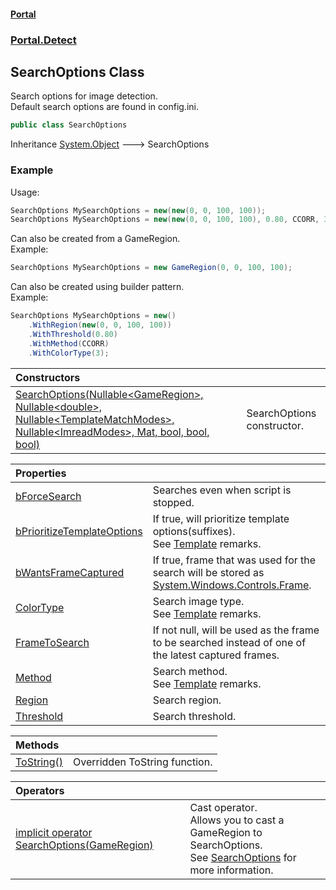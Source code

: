 #### [Portal](index.md 'index')
### [Portal.Detect](Portal.Detect.md 'Portal.Detect')

## SearchOptions Class

Search options for image detection.  
Default search options are found in config.ini.

```csharp
public class SearchOptions
```

Inheritance [System.Object](https://docs.microsoft.com/en-us/dotnet/api/System.Object 'System.Object') &#129106; SearchOptions

### Example
Usage:  
  
```csharp  
SearchOptions MySearchOptions = new(new(0, 0, 100, 100));  
SearchOptions MySearchOptions = new(new(0, 0, 100, 100), 0.80, CCORR, 3);  
```  
Can also be created from a GameRegion.  
Example:  
  
```csharp  
SearchOptions MySearchOptions = new GameRegion(0, 0, 100, 100);  
```  
Can also be created using builder pattern.  
Example:  
  
```csharp  
SearchOptions MySearchOptions = new()  
    .WithRegion(new(0, 0, 100, 100))  
    .WithThreshold(0.80)  
    .WithMethod(CCORR)  
    .WithColorType(3);  
```

| Constructors | |
| :--- | :--- |
| [SearchOptions(Nullable&lt;GameRegion&gt;, Nullable&lt;double&gt;, Nullable&lt;TemplateMatchModes&gt;, Nullable&lt;ImreadModes&gt;, Mat, bool, bool, bool)](SearchOptions.SearchOptions(Nullable_GameRegion_,Nullable_double_,Nullable_TemplateMatchModes_,Nullable_ImreadModes_,Mat,bool,bool,bool).md 'Portal.Detect.SearchOptions.SearchOptions(System.Nullable<Portal.GameRegion>, System.Nullable<double>, System.Nullable<OpenCvSharp.TemplateMatchModes>, System.Nullable<OpenCvSharp.ImreadModes>, OpenCvSharp.Mat, bool, bool, bool)') | SearchOptions constructor. |

| Properties | |
| :--- | :--- |
| [bForceSearch](SearchOptions.bForceSearch.md 'Portal.Detect.SearchOptions.bForceSearch') | Searches even when script is stopped. |
| [bPrioritizeTemplateOptions](SearchOptions.bPrioritizeTemplateOptions.md 'Portal.Detect.SearchOptions.bPrioritizeTemplateOptions') | If true, will prioritize template options(suffixes). <br/> See [Template](Template.md 'Portal.Detect.Template') remarks. |
| [bWantsFrameCaptured](SearchOptions.bWantsFrameCaptured.md 'Portal.Detect.SearchOptions.bWantsFrameCaptured') | If true, frame that was used for the search will be stored as [System.Windows.Controls.Frame](https://docs.microsoft.com/en-us/dotnet/api/System.Windows.Controls.Frame 'System.Windows.Controls.Frame'). |
| [ColorType](SearchOptions.ColorType.md 'Portal.Detect.SearchOptions.ColorType') | Search image type. <br/> See [Template](Template.md 'Portal.Detect.Template') remarks. |
| [FrameToSearch](SearchOptions.FrameToSearch.md 'Portal.Detect.SearchOptions.FrameToSearch') | If not null, will be used as the frame to be searched instead of one of the latest captured frames. |
| [Method](SearchOptions.Method.md 'Portal.Detect.SearchOptions.Method') | Search method. <br/> See [Template](Template.md 'Portal.Detect.Template') remarks. |
| [Region](SearchOptions.Region.md 'Portal.Detect.SearchOptions.Region') | Search region. |
| [Threshold](SearchOptions.Threshold.md 'Portal.Detect.SearchOptions.Threshold') | Search threshold. |

| Methods | |
| :--- | :--- |
| [ToString()](SearchOptions.ToString().md 'Portal.Detect.SearchOptions.ToString()') | Overridden ToString function. |

| Operators | |
| :--- | :--- |
| [implicit operator SearchOptions(GameRegion)](SearchOptions.implicitoperatorSearchOptions(GameRegion).md 'Portal.Detect.SearchOptions.op_Implicit Portal.Detect.SearchOptions(Portal.GameRegion)') | Cast operator. <br/> Allows you to cast a GameRegion to SearchOptions. <br/> See [SearchOptions](SearchOptions.md 'Portal.Detect.SearchOptions') for more information. |
